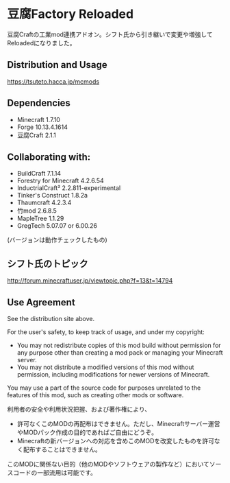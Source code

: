 # 豆腐Factory Reloaded
豆腐Craftの工業mod連携アドオン。シフト氏から引き継いで変更や増強してReloadedになりました。

## Distribution and Usage
https://tsuteto.hacca.jp/mcmods

## Dependencies
- Minecraft 1.7.10
- Forge 10.13.4.1614
- 豆腐Craft 2.1.1

## Collaborating with:
- BuildCraft 7.1.14
- Forestry for Minecraft 4.2.6.54
- InductrialCraft² 2.2.811-experimental
- Tinker's Construct 1.8.2a
- Thaumcraft 4.2.3.4
- 竹mod 2.6.8.5
- MapleTree 1.1.29
- GregTech 5.07.07 or 6.00.26

(バージョンは動作チェックしたもの)

## シフト氏のトピック
http://forum.minecraftuser.jp/viewtopic.php?f=13&t=14794

## Use Agreement
See the distribution site above.

For the user's safety, to keep track of usage, and under my copyright:
- You may not redistribute copies of this mod build without permission for any purpose other than creating a mod pack or managing your Minecraft server.
- You may not distribute a modified versions of this mod without permission, including modifications for newer versions of Minecraft.

You may use a part of the source code for purposes unrelated to the features of this mod, such as creating other mods or software.

利用者の安全や利用状況把握、および著作権により、
- 許可なくこのMODの再配布はできません。ただし、Minecraftサーバー運営やMODパック作成の目的であればご自由にどうぞ。
- Minecraftの新バージョンへの対応を含めこのMODを改変したものを許可なく配布することはできません。

このMODに関係ない目的（他のMODやソフトウェアの製作など）においてソースコードの一部流用は可能です。
